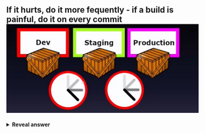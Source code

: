 ## If it hurts, do it more fequently - if a build is painful, do it on every commit<br><img src="../../../../../media/paste-1be2f718b565082ffd1ef33238a105427a3615df.jpg">
<details>
<summary><b>Reveal answer</b></summary>
As with any activity, one improve with practice: kinks ironed out and makes it clear when something is going awry<br>If something goes wrong, you have small deployment updates!<br>
</details>
